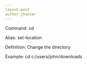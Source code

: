```yaml
---
layout:post
author:jhunter
---
```


Command:
cd	

Alias:
set-location

Definition:
Change the directory

Example:
cd c:/users/john/downloads



